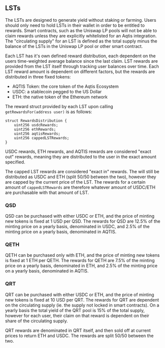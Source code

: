 ## LSTs

The LSTs are designed to generate yield without staking or farming. Users should only need to hold LSTs in their wallet in order to be entitled to rewards. Smart contracts, such as the Uniswap LP pools will not be able to claim rewards unless they are explicitly whitelisted for an Aqtis integration. The "circulating supply" for an LST is defined as the total supply minus the balance of the LSTs in the Uniswap LP pool or other smart contract.

Each LST has it's own defined reward distribution, each dependent on the users time-weighted average balance since the last claim. LST rewards are provided from the LST itself through tracking user balances over time. Each LST reward amount is dependent on different factors, but the rewards are distributed in three fixed tokens:

* AQTIS Token: the core token of the Aqtis Ecosystem
* USDC: a stablecoin pegged to the US Dollar
* ETH: the native token of the Ethereum network

The reward struct provided by each LST upon calling `getRewardsFor(address user)` is as follows:

```solidity
struct RewardsDistribution {
    uint256 usdcRewards;
    uint256 ethRewards;
    uint256 aqtisRewards;
    uint256 cappedLSTRewards;
}
```

USDC rewards, ETH rewards, and AQTIS rewards are considered "exact out" rewards, meaning they are distributed to the user in the exact amount specified. 

The capped LST rewards are considered "exact in" rewards. The will still be distributed as USDC and ETH (split 50/50 between the two), however they are capped by the current price of the LST. The rewards for a certain amount of `cappedLSTRewards` are therefore whatever amount of USDC/ETH are purchasable with that amount of LST.

### QSD

QSD can be purchased with either USDC or ETH, and the price of minting new tokens is fixed at 1 USD per QSD. The rewards for QSD are 12.5% of the minting price on a yearly basis, denominated in USDC, and 2.5% of the minting price on a yearly basis, denominated in AQTIS.

### QETH
QETH can be purchased only with ETH, and the price of minting new tokens is fixed at 1 ETH per QETH. The rewards for QETH are 7.5% of the minting price on a yearly basis, denominated in ETH, and 2.5% of the minting price on a yearly basis, denominated in AQTIS.

### QRT
QRT can be purchased with either USDC or ETH, and the price of minting new tokens is fixed at 10 USD per QRT. The rewards for QRT are dependent on the circulating supply (ie. the supply not locked in smart contracts). On a yearly basis the total yield of the QRT pool is 15% of the total supply, however for each user, their claim on that reward is dependent on their share of the circulating supply.

QRT rewards are denominated in QRT itself, and then sold off at current prices to return ETH and USDC. The rewards are split 50/50 between the two.